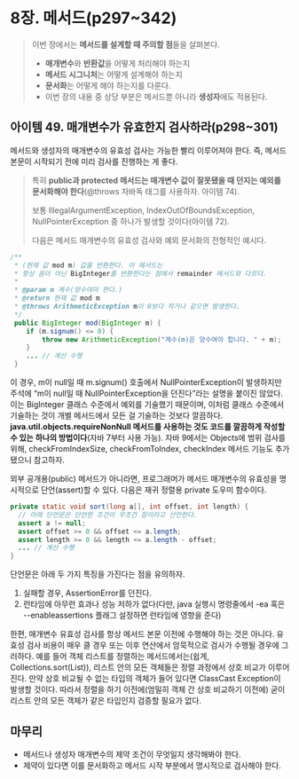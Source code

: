 # 8장. 메서드(p297~342)

> 이번 장에서는 **메서드를 설계할 때 주의할 점**들을 살펴본다. 
>
> - **매개변수**와 **반환값**을 어떻게 처리해야 하는지
> - **메서드 시그니처**는 어떻게 설계해야 하는지
> - **문서화**는 어떻게 해야 하는지를 다룬다. 
> - 이번 장의 내용 중 상당 부분은 메서드뿐 아니라 **생성자**에도 적용된다. 

## 아이템 49. 매개변수가 유효한지 검사하라(p298~301)

메서드와 생성자의 매개변수의 유효성 검사는 가능한 빨리 이루어져야 한다. 즉, 메서드 본문이 시작되기 전에 미리 검사를 진행하는 게 좋다. 

> 특히 **public과 protected 메서드는 매개변수 값이 잘못됐을 때 던지는 예외를 문서화해야 한다**(@throws 자바독 태그를 사용하자. 아이템 74). 
>
> 보통 IllegalArgumentException, IndexOutOfBoundsException, NullPointerException 중 하나가 발생할 것이다(아이템 72).
>
> 다음은 메서드 매개변수의 유효성 검사와 예외 문서화의 전형적인 예시다.

```java
/**
 * (현재 값 mod m) 값을 반환한다. 이 메서드는
 * 항상 음이 아닌 BigInteger를 반환한다는 점에서 remainder 메서드와 다르다.
 *
 * @param m 계수(양수여야 한다.)
 * @return 현재 값 mod m
 * @throws ArithmeticException m이 0보다 작거나 같으면 발생한다.
 */
 public BigInteger mod(BigInteger m) {
 	if (m.signum() <= 0) {
 		throw new ArithmeticException("계수(m)은 양수여야 합니다. " + m);
 	}
 	... // 계산 수행
 }
```

이 경우, m이 null일 때 m.signum() 호출에서 NullPointerException이 발생하지만 주석에 “m이 null일 때 NullPointerException을 던진다”라는 설명을 붙이진 않았다. 이는 BigInteger 클래스 수준에서 예외를 기술했기 때문이며, 이처럼 클래스 수준에서 기술하는 것이 개별 메서드에서 모든 걸 기술하는 것보다 깔끔하다. **java.util.objects.requireNonNull 메서드를 사용하는 것도 코드를 깔끔하게 작성할 수 있는 하나의 방법이다**(자바 7부터 사용 가능). 자바 9에서는 Objects에 범위 검사를 위해, checkFromIndexSize, checkFromToIndex, checkIndex 메서드 기능도 추가됐으니 참고하자.

외부 공개용(public) 메서드가 아니라면, 프로그래머가 메서드 매개변수의 유효성을 명시적으로 단언(assert)할 수 있다. 다음은 재귀 정렬용 private 도우미 함수이다.

```java
private static void sort(long a[], int offset, int length) {
  // 아래 단언문은 단언한 조건이 무조건 참이라고 선언한다.
  assert a != null;
  assert offset >= 0 && offset <= a.length;
  assert length >= 0 && length <= a.length - offset;
  ... // 계산 수행
}
```

단언문은 아래 두 가지 특징을 가진다는 점을 유의하자.

1. 실패할 경우, AssertionError를 던진다.
2. 런타임에 아무런 효과나 성능 저하가 없다(다만, java 실행시 명령줄에서 -ea 혹은 --enableassertions 플래그 설정하면 런타임에 영향을 준다)

한편, 매개변수 유효성 검사를 항상 메서드 본문 이전에 수행해야 하는 것은 아니다. 유효성 검사 비용이 매우 클 경우 또는 이후 연산에서 암묵적으로 검사가 수행될 경우에 그러하다. 예를 들어 객체 리스트를 정렬하는 메서드에서는(쉽게, Collections.sort(List)), 리스트 안의 모든 객체들은 정렬 과정에서 상호 비교가 이루어진다. 만약 상호 비교될 수 없는 타입의 객체가 들어 있다면 ClassCast
Exception이 발생할 것이다. 따라서 정렬을 하기 이전에(엄밀히 객체 간 상호 비교하기 이전에) 굳이 리스트 안의 모든 객체가 같은 타입인지 검증할 필요가 없다. 

## 마무리

- 메서드나 생성자 매개변수의 제약 조건이 무엇일지 생각해봐야 한다.
- 제약이 있다면 이를 문서화하고 메서드 시작 부분에서 명시적으로 검사해야 한다.


